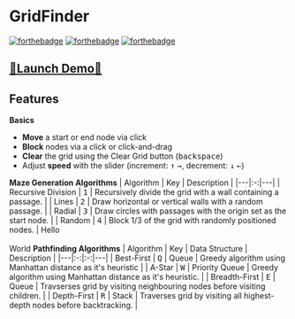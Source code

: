 # GridFinder
[![forthebadge](https://img.shields.io/badge/JavaScript-F7DF1E?style=for-the-badge&logo=javascript&logoColor=black)](./common/js/main.js) [![forthebadge](https://img.shields.io/badge/HTML5-E34F26?style=for-the-badge&logo=html5&logoColor=white)](./common/index.html) [![forthebadge](https://img.shields.io/badge/Sass-CC6699?style=for-the-badge&logo=sass&logoColor=white)](./common/css/styles.scss)

## [🚀Launch Demo🚀](https://sukhjot-sekhon.github.io/GridFinder)

## Features
__Basics__
* __Move__ a start or end node via click
* __Block__ nodes via a click or click-and-drag
* __Clear__ the grid using the Clear Grid button (<kbd>backspace</kbd>)
* Adjust __speed__ with the slider (increment: <kbd>↑</kbd> <kbd>→</kbd>, decrement: <kbd>↓</kbd> <kbd>←</kbd>)


__Maze Generation Algorithms__
| Algorithm | Key | Description |
|---|:-:|---|
| Recursive Division | <kbd>1</kbd>  | Recursively divide the grid with a wall containing a passage. |
| Lines | <kbd>2</kbd>  | Draw horizontal or vertical walls with a random passage. |
| Radial | <kbd>3</kbd> | Draw circles with passages with the origin set as the start node. |
| Random | <kbd>4</kbd> | Block 1/3 of the grid with randomly positioned nodes. |
Hello
\
\
World
__Pathfinding Algorithms__
| Algorithm | Key | Data Structure | Description |
|---|:-:|:-:|---|
| Best-First | <kbd>Q</kbd> | Queue | Greedy algorithm using Manhattan distance as it's heuristic |
| A-Star | <kbd>W</kbd> | Priority Queue | Greedy algorithm using Manhattan distance as it's heuristic. |
| Breadth-First | <kbd>E</kbd> | Queue | Travserses grid by visiting neighbouring nodes before visiting children. |
| Depth-First | <kbd>R</kbd> | Stack | Traverses grid by visiting all highest-depth nodes before backtracking. |
